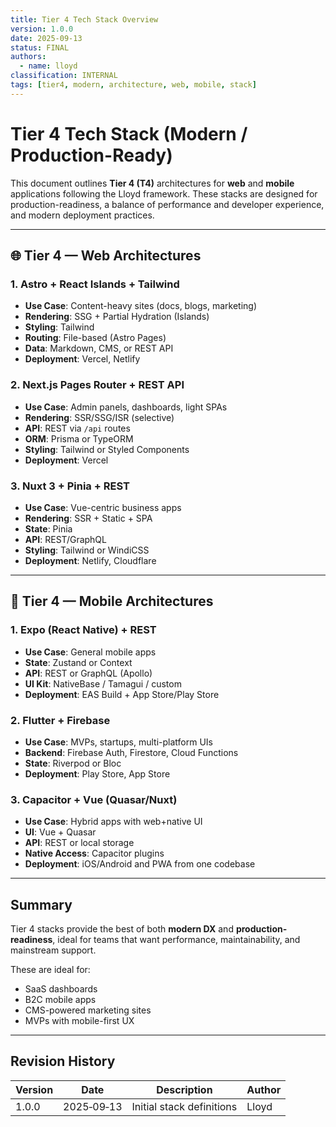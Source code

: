 ```yaml
---
title: Tier 4 Tech Stack Overview
version: 1.0.0
date: 2025‑09‑13
status: FINAL
authors:
  - name: lloyd
classification: INTERNAL
tags: [tier4, modern, architecture, web, mobile, stack]
---
```


# Tier 4 Tech Stack (Modern / Production-Ready)

This document outlines **Tier 4 (T4)** architectures for **web** and **mobile** applications following the Lloyd framework. These stacks are designed for production-readiness, a balance of performance and developer experience, and modern deployment practices.

---

## 🌐 Tier 4 — Web Architectures

### 1. Astro + React Islands + Tailwind

- **Use Case**: Content-heavy sites (docs, blogs, marketing)
- **Rendering**: SSG + Partial Hydration (Islands)
- **Styling**: Tailwind
- **Routing**: File-based (Astro Pages)
- **Data**: Markdown, CMS, or REST API
- **Deployment**: Vercel, Netlify

### 2. Next.js Pages Router + REST API

- **Use Case**: Admin panels, dashboards, light SPAs
- **Rendering**: SSR/SSG/ISR (selective)
- **API**: REST via `/api` routes
- **ORM**: Prisma or TypeORM
- **Styling**: Tailwind or Styled Components
- **Deployment**: Vercel

### 3. Nuxt 3 + Pinia + REST

- **Use Case**: Vue-centric business apps
- **Rendering**: SSR + Static + SPA
- **State**: Pinia
- **API**: REST/GraphQL
- **Styling**: Tailwind or WindiCSS
- **Deployment**: Netlify, Cloudflare

---

## 📱 Tier 4 — Mobile Architectures

### 1. Expo (React Native) + REST

- **Use Case**: General mobile apps
- **State**: Zustand or Context
- **API**: REST or GraphQL (Apollo)
- **UI Kit**: NativeBase / Tamagui / custom
- **Deployment**: EAS Build + App Store/Play Store

### 2. Flutter + Firebase

- **Use Case**: MVPs, startups, multi-platform UIs
- **Backend**: Firebase Auth, Firestore, Cloud Functions
- **State**: Riverpod or Bloc
- **Deployment**: Play Store, App Store

### 3. Capacitor + Vue (Quasar/Nuxt)

- **Use Case**: Hybrid apps with web+native UI
- **UI**: Vue + Quasar
- **API**: REST or local storage
- **Native Access**: Capacitor plugins
- **Deployment**: iOS/Android and PWA from one codebase

---

## Summary

Tier 4 stacks provide the best of both **modern DX** and **production-readiness**, ideal for teams that want performance, maintainability, and mainstream support.

These are ideal for:

- SaaS dashboards
- B2C mobile apps
- CMS-powered marketing sites
- MVPs with mobile-first UX

---

## Revision History

| Version | Date       | Description               | Author |
| ------- | ---------- | ------------------------- | ------ |
| 1.0.0   | 2025‑09‑13 | Initial stack definitions | Lloyd  |
